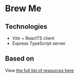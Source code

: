 # Brew Me

## Technologies

- Vite + ReactTS client
- Express TypeScript server

## Based on

View [the full list of resources here](resources.md)
